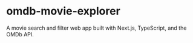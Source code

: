 # omdb-movie-explorer
A movie search and filter web app built with Next.js, TypeScript, and the OMDb API.

